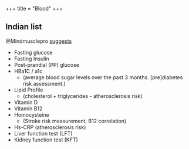 +++
title = "Blood"
+++


## Indian list

@Mindmusclepro [suggests](https://twitter.com/mindmusclepro/status/1656909608215252994)

- Fasting glucose
- Fasting Insulin
- Post-prandial (PP) glucose
- HBa1C / a1c 
  - (average blood sugar levels over the past 3 months. [pre]diabetes risk assessment.)
- Lipid Profile 
  - (cholesterol + triglycerides - atherosclerosis risk)
- Vitamin D
- Vitamin B12
- Homocysteine
  - (Stroke risk measurement, B12 correlation)
- Hs-CRP (atherosclerosis risk)
- Liver function test (LFT)
- Kidney function test (KFT)
